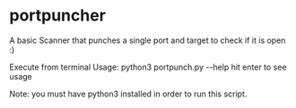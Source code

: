 # portpuncher
A basic Scanner that punches a single port and target to check if it is open :) 

Execute from terminal
Usage: python3 portpunch.py --help
hit enter to see usage

Note: you must have python3 installed in order to run this script.
